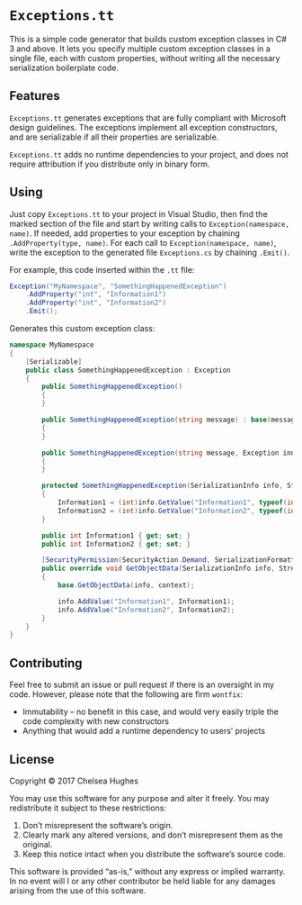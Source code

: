 ﻿# `Exceptions.tt`

This is a simple code generator that builds custom exception classes
in C# 3 and above. It lets you specify multiple custom exception
classes in a single file, each with custom properties, without
writing all the necessary serialization boilerplate code.

## Features

`Exceptions.tt` generates exceptions that are fully compliant with
Microsoft design guidelines. The exceptions implement all exception
constructors, and are serializable if all their properties are
serializable.

`Exceptions.tt` adds no runtime dependencies to your project, and
does not require attribution if you distribute only in binary form.

## Using

Just copy `Exceptions.tt` to your project in Visual Studio, then
find the marked section of the file and start by writing calls to
`Exception(namespace, name)`. If needed, add properties to your
exception by chaining `.AddProperty(type, name)`. For each call to
`Exception(namespace, name)`, write the exception to the generated
file `Exceptions.cs` by chaining `.Emit()`.

For example, this code inserted within the `.tt` file:

```C#
Exception("MyNamespace", "SomethingHappenedException")
    .AddProperty("int", "Information1")
    .AddProperty("int", "Information2")
    .Emit();
```

Generates this custom exception class:

```C#
namespace MyNamespace
{
    [Serializable]
    public class SomethingHappenedException : Exception
    {
        public SomethingHappenedException()
        {
        }

        public SomethingHappenedException(string message) : base(message)
        {
        }

        public SomethingHappenedException(string message, Exception innerException) : base(message, innerException)
        {
        }

        protected SomethingHappenedException(SerializationInfo info, StreamingContext context) : base(info, context)
        {
            Information1 = (int)info.GetValue("Information1", typeof(int));
            Information2 = (int)info.GetValue("Information2", typeof(int));
        }

        public int Information1 { get; set; }
        public int Information2 { get; set; }

        [SecurityPermission(SecurityAction.Demand, SerializationFormatter = true)]
        public override void GetObjectData(SerializationInfo info, StreamingContext context)
        {
            base.GetObjectData(info, context);

            info.AddValue("Information1", Information1);
            info.AddValue("Information2", Information2);
        }
    }
}
```

## Contributing

Feel free to submit an issue or pull request if there is an oversight
in my code. However, please note that the following are firm `wontfix`:

  * Immutability – no benefit in this case, and would very easily triple
    the code complexity with new constructors
  * Anything that would add a runtime dependency to users’ projects

## License

Copyright © 2017 Chelsea Hughes

You may use this software for any purpose and alter it freely. You
may redistribute it subject to these restrictions:

 1. Don’t misrepresent the software’s origin.
 2. Clearly mark any altered versions, and don’t misrepresent them as the original.
 3. Keep this notice intact when you distribute the software’s source code.
 
This software is provided “as-is,” without any express or implied
warranty. In no event will I or any other contributor be held liable
for any damages arising from the use of this software.
